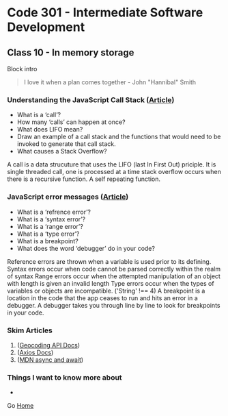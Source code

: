 # Code 301 - Intermediate Software Development

## Class 10 - In memory storage

Block intro

> I love it when a plan comes together - John "Hannibal" Smith

### Understanding the JavaScript Call Stack ([Article](https://www.freecodecamp.org/news/understanding-the-javascript-call-stack-861e41ae61d4/))

* What is a ‘call’?
* How many ‘calls’ can happen at once?
* What does LIFO mean?
* Draw an example of a call stack and the functions that would need to be invoked to generate that call stack.
* What causes a Stack Overflow?

A call is a data strucuture that uses the LIFO (last In First Out) priciple.
It is single threaded call, one is processed at a time
stack overflow occurs when there is a recursive function. A self repeating function.

### JavaScript error messages ([Article](https://codeburst.io/javascript-error-messages-debugging-d23f84f0ae7c))

* What is a ‘refrence error’?
* What is a ‘syntax error’?
* What is a ‘range error’?
* What is a ‘type error’?
* What is a breakpoint?
* What does the word ‘debugger’ do in your code?

Reference errors are thrown when a variable is used prior to its defining.
Syntax errors occur when code cannot be parsed correctly within the realm of syntax
Range errors occur when the attempted manipulation of an object with length is given an invalid length
Type errors occur when the types of variables or objects are incompatible. ('String' !== 4)
A breakpoint is a location in the code that the app ceases to run and hits an error in a debugger.
A debugger takes you through line by line to look for breakpoints in your code.

### Skim Articles
 
 1. ([Geocoding API Docs](https://locationiq.com/docs))
 1. ([Axios Docs](https://www.npmjs.com/package/axios))
 1. ([MDN async and await](https://developer.mozilla.org/en-US/docs/Learn/JavaScript/Asynchronous/Async_await))

### Things I want to know more about

* 


Go [Home](index.md)